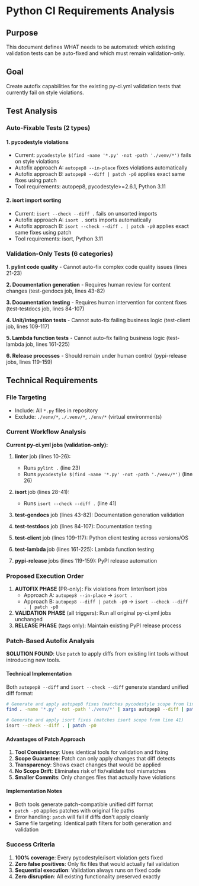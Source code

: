 <!-- markdownlint-disable MD013 -->
# Python CI Requirements Analysis

## Purpose

This document defines WHAT needs to be automated: which existing validation tests can be auto-fixed and which must remain validation-only.

## Goal

Create autofix capabilities for the existing py-ci.yml validation tests that currently fail on style violations.

## Test Analysis

### Auto-Fixable Tests (2 types)

#### 1. pycodestyle violations

- Current: `pycodestyle $(find -name '*.py' -not -path './venv/*')` fails on style violations
- Autofix approach A: `autopep8 --in-place` fixes violations automatically
- Autofix approach B: `autopep8 --diff | patch -p0` applies exact same fixes using patch
- Tool requirements: autopep8, pycodestyle>=2.6.1, Python 3.11

#### 2. isort import sorting

- Current: `isort --check --diff .` fails on unsorted imports  
- Autofix approach A: `isort .` sorts imports automatically
- Autofix approach B: `isort --check --diff . | patch -p0` applies exact same fixes using patch
- Tool requirements: isort, Python 3.11

### Validation-Only Tests (6 categories)

**1. pylint code quality** - Cannot auto-fix complex code quality issues (lines 21-23)

**2. Documentation generation** - Requires human review for content changes (test-gendocs job, lines 43-82)

**3. Documentation testing** - Requires human intervention for content fixes (test-testdocs job, lines 84-107)

**4. Unit/integration tests** - Cannot auto-fix failing business logic (test-client job, lines 109-117)

**5. Lambda function tests** - Cannot auto-fix failing business logic (test-lambda job, lines 161-225)

**6. Release processes** - Should remain under human control (pypi-release jobs, lines 119-159)

## Technical Requirements

### File Targeting

- Include: All `*.py` files in repository
- Exclude: `./venv/*`, `./.venv/*`, `./env/*` (virtual environments)

### Current Workflow Analysis

**Current py-ci.yml jobs (validation-only):**

1. **linter** job (lines 10-26):
   - Runs `pylint .` (line 23) 
   - Runs `pycodestyle $(find -name '*.py' -not -path './venv/*')` (line 26)

2. **isort** job (lines 28-41):
   - Runs `isort --check --diff .` (line 41)

3. **test-gendocs** job (lines 43-82): Documentation generation validation
4. **test-testdocs** job (lines 84-107): Documentation testing  
5. **test-client** job (lines 109-117): Python client testing across versions/OS
6. **test-lambda** job (lines 161-225): Lambda function testing
7. **pypi-release** jobs (lines 119-159): PyPI release automation

### Proposed Execution Order

1. **AUTOFIX PHASE** (PR-only): Fix violations from linter/isort jobs
   - Approach A: `autopep8 --in-place` → `isort .`
   - Approach B: `autopep8 --diff | patch -p0` → `isort --check --diff . | patch -p0`
2. **VALIDATION PHASE** (all triggers): Run all original py-ci.yml jobs unchanged
3. **RELEASE PHASE** (tags only): Maintain existing PyPI release process

### Patch-Based Autofix Analysis

**SOLUTION FOUND**: Use `patch` to apply diffs from existing lint tools without introducing new tools.

#### Technical Implementation

Both `autopep8 --diff` and `isort --check --diff` generate standard unified diff format:

```bash
# Generate and apply autopep8 fixes (matches pycodestyle scope from line 26)
find . -name '*.py' -not -path './venv/*' | xargs autopep8 --diff | patch -p0

# Generate and apply isort fixes (matches isort scope from line 41)
isort --check --diff . | patch -p0
```

#### Advantages of Patch Approach

1. **Tool Consistency**: Uses identical tools for validation and fixing
2. **Scope Guarantee**: Patch can only apply changes that diff detects
3. **Transparency**: Shows exact changes that would be applied
4. **No Scope Drift**: Eliminates risk of fix/validate tool mismatches
5. **Smaller Commits**: Only changes files that actually have violations

#### Implementation Notes

- Both tools generate patch-compatible unified diff format
- `patch -p0` applies patches with original file paths
- Error handling: `patch` will fail if diffs don't apply cleanly
- Same file targeting: Identical path filters for both generation and validation

### Success Criteria

1. **100% coverage**: Every pycodestyle/isort violation gets fixed
2. **Zero false positives**: Only fix files that would actually fail validation
3. **Sequential execution**: Validation always runs on fixed code
4. **Zero disruption**: All existing functionality preserved exactly

